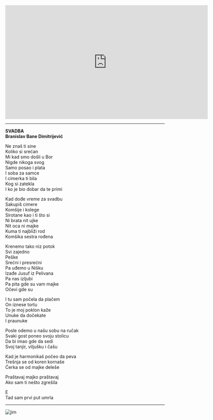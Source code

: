 
<iframe src="https://player.vimeo.com/video/1040356303?quality=1080p" width="640" height="360" frameborder="0" allow="autoplay; fullscreen; picture-in-picture" allowfullscreen></iframe>  

----
  
**SVADBA**  
**Branislav Bane Dimitrijević**  
  
Ne znaš ti sine  
Koliko si srećan  
Mi kad smo došli u Bor  
Nigde nikoga svog  
Samo posao i plata  
I soba za samce  
I cimerka ti bila  
Kog si zatekla  
I ko je bio dobar da te primi  
  
Kad dođe vreme za svadbu  
Sakupiš cimere  
Komšije i kolege  
Sirotane kao i ti što si  
Ni brata nit ujke  
Nit oca ni majke  
Kuma ti najbliži rod  
Komšika sestra rođena  
  
Krenemo tako niz potok  
Svi zajedno  
Peške  
Srećni i presrećni  
Pa uđemo u Nišku  
Izađe Jusuf iz Pelivana  
Pa nas izljubi  
Pa pita gde su vam majke  
Očevi gde su  
  
I tu sam počela da plačem  
On iznese tortu  
To je moj poklon kaže  
Unuke da dočekate  
I praunuke  
  
Posle odemo u našu sobu na ručak  
Svaki gost poneo svoju stolicu  
Da bi imao gde da sedi  
Svoj tanjir, viljušku i čašu  
  
Kad je harmonikaš počeo da peva  
Trešnja se od koren kornaše  
Ćerka se od majke deleše  
  
Praštavaj majko praštavaj  
Ako sam ti nešto zgrešila  
  
E  
Tad sam prvi put umrla  

----

![jim](https://github.com/user-attachments/assets/13c051c4-83c2-4f12-9429-d04085b439b8)

